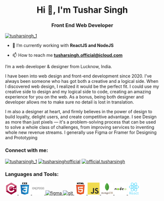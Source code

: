 <h1 align="center">Hi 👋, I'm Tushar Singh</h1>
<h3 align="center">Front End Web Developer</h3>

<p align="left"> <a href="https://twitter.com/tusharsingh_1" target="blank"><img src="https://img.shields.io/twitter/follow/tusharsingh_1?logo=twitter&style=for-the-badge" alt="tusharsingh_1" /></a> </p>

- 🌱 I’m currently working with **ReactJS and NodeJS**

- 📫 How to reach me **tusharsingh.official@icloud.com**

I’m a web developer & designer from Lucknow, India. 

I have been into web design and front-end development since 2020. I’ve always been someone who has got both a creative and a logical side. When I discovered web design, I realized it would be the perfect fit. I could use my creative side to design and my logical side to code, creating an amazing experience for you on the web. As a bonus, being both designer and developer allows me to make sure no detail is lost in translation.

I m also a designer at heart, and firmly believes in the power of design to build loyalty, delight users, and create competitive advantage.
I see Design as more than just pixels — it's a problem-solving process that can be used to solve a whole class of challenges, from improving services to inventing whole new revenue streams. I generally use Figma or Framer for Designing and Prototyping

<h3 align="left">Connect with me:</h3>
<p align="left">
<a href="https://twitter.com/tusharsingh_1" target="blank"><img align="center" src="https://raw.githubusercontent.com/rahuldkjain/github-profile-readme-generator/master/src/images/icons/Social/twitter.svg" alt="tusharsingh_1" height="30" width="40" /></a>
<a href="https://linkedin.com/in/tusharsinghofficial" target="blank"><img align="center" src="https://raw.githubusercontent.com/rahuldkjain/github-profile-readme-generator/master/src/images/icons/Social/linked-in-alt.svg" alt="tusharsinghofficial" height="30" width="40" /></a>
<a href="https://instagram.com/official.tusharsingh" target="blank"><img align="center" src="https://raw.githubusercontent.com/rahuldkjain/github-profile-readme-generator/master/src/images/icons/Social/instagram.svg" alt="official.tusharsingh" height="30" width="40" /></a>
</p>

<h3 align="left">Languages and Tools:</h3>
<p align="left"> <a href="https://www.w3schools.com/cpp/" target="_blank"> <img src="https://raw.githubusercontent.com/devicons/devicon/master/icons/cplusplus/cplusplus-original.svg" alt="cplusplus" width="40" height="40"/> </a> <a href="https://www.w3schools.com/css/" target="_blank"> <img src="https://raw.githubusercontent.com/devicons/devicon/master/icons/css3/css3-original-wordmark.svg" alt="css3" width="40" height="40"/> </a> <a href="https://expressjs.com" target="_blank"> <img src="https://raw.githubusercontent.com/devicons/devicon/master/icons/express/express-original-wordmark.svg" alt="express" width="40" height="40"/> </a> <a href="https://www.figma.com/" target="_blank"> <img src="https://www.vectorlogo.zone/logos/figma/figma-icon.svg" alt="figma" width="40" height="40"/> </a> <a href="https://git-scm.com/" target="_blank"> <img src="https://www.vectorlogo.zone/logos/git-scm/git-scm-icon.svg" alt="git" width="40" height="40"/> </a> <a href="https://www.w3.org/html/" target="_blank"> <img src="https://raw.githubusercontent.com/devicons/devicon/master/icons/html5/html5-original-wordmark.svg" alt="html5" width="40" height="40"/> </a> <a href="https://developer.mozilla.org/en-US/docs/Web/JavaScript" target="_blank"> <img src="https://raw.githubusercontent.com/devicons/devicon/master/icons/javascript/javascript-original.svg" alt="javascript" width="40" height="40"/> </a> <a href="https://www.mongodb.com/" target="_blank"> <img src="https://raw.githubusercontent.com/devicons/devicon/master/icons/mongodb/mongodb-original-wordmark.svg" alt="mongodb" width="40" height="40"/> </a> <a href="https://nodejs.org" target="_blank"> <img src="https://raw.githubusercontent.com/devicons/devicon/master/icons/nodejs/nodejs-original-wordmark.svg" alt="nodejs" width="40" height="40"/> </a> <a href="https://reactjs.org/" target="_blank"> <img src="https://raw.githubusercontent.com/devicons/devicon/master/icons/react/react-original-wordmark.svg" alt="react" width="40" height="40"/> </a> </p>
